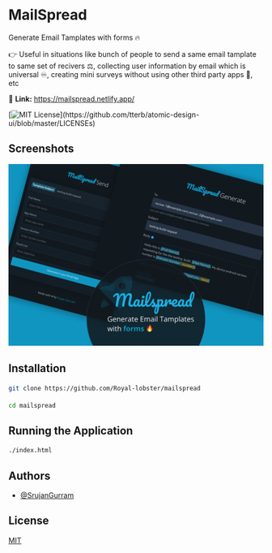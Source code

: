# MailSpread

Generate Email Tamplates with forms 🔥 

👉 Useful in situations like bunch of people to send a same email tamplate to same set of recivers ⚖️, collecting user information by email which is universal ♾️, creating mini surveys without using other third party apps 📶, etc

🔗 **Link:** https://mailspread.netlify.app/

[![MIT License](https://img.shields.io/apm/l/atomic-design-ui.svg?)](https://github.com/tterb/atomic-design-ui/blob/master/LICENSEs)
## Screenshots

<center>
<img src="./imgs/screenshot.png"/>
</center>
  
## Installation

```bash
git clone https://github.com/Royal-lobster/mailspread

cd mailspread

```
## Running the Application

```bash
./index.html
```
    
## Authors

- [@SrujanGurram](https://www.github.com/royal-lobster)

  
## License

[MIT](https://choosealicense.com/licenses/mit/)

  
